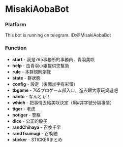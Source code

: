 # MisakiAobaBot

### Platform
This bot is running on telegram.
ID:@MisakiAobaBot

### Function

- **start** - 我是765事務所的事務員，青羽美咲
- **help** - 由青羽小姐提供您幫助
- **rule** - 本群規則瀏覽
- **state** - 群狀態
- **config** - 設定（後面加字有彩蛋）
- **tbgame** - 765プロゲーム部入口，進去跟大家玩桌遊吧
- **nanto** - なんとぉ！
- **which** - 把事情丟給美咲決定（用#井字號分隔事情）
- **tiger** - 老虎
- **notiger** - 警察
- **dice** - 公正的骰子
- **randChihaya** - 召喚千早
- **randTsumugi** - 召喚紬
- **sticker** - STICKERまとめ